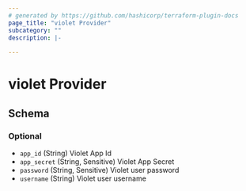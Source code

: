 ```yaml
---
# generated by https://github.com/hashicorp/terraform-plugin-docs
page_title: "violet Provider"
subcategory: ""
description: |-
  
---
```


# violet Provider





<!-- schema generated by tfplugindocs -->
## Schema

### Optional

- `app_id` (String) Violet App Id
- `app_secret` (String, Sensitive) Violet App Secret
- `password` (String, Sensitive) Violet user password
- `username` (String) Violet user username
